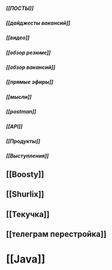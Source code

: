 ##### [[ПОСТЫ]]
##### [[дайджесты вакансий]]
##### [[видео]]
##### [[обзор резюме]]
##### [[обзор вакансий]]
##### [[прямые эфиры]]
##### [[мысли]]
##### [[postman]]
##### [[API]]
##### [[Продукты]]
##### [[Выступления]]

## [[Boosty]]

## [[Shurlix]]
## [[Текучка]]
## [[телеграм перестройка]]

# [[Java]]

